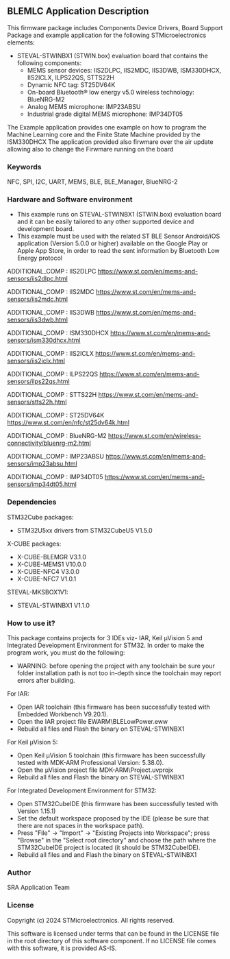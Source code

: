 ## <b>BLEMLC Application Description</b>

This firmware package includes Components Device Drivers, Board Support Package and example application for the following STMicroelectronics elements:

  - STEVAL-STWINBX1 (STWIN.box) evaluation board that contains the following components:
      - MEMS sensor devices: IIS2DLPC, IIS2MDC, IIS3DWB, ISM330DHCX, IIS2ICLX, ILPS22QS, STTS22H
	  - Dynamic NFC tag: ST25DV64K
	  - On-board Bluetooth® low energy v5.0 wireless technology: BlueNRG-M2
	  - Analog MEMS microphone: IMP23ABSU
	  - Industrial grade digital MEMS microphone: IMP34DT05	 
 
The Example application provides one example on how to program the Machine Learning core and the Finite State Machine provided by the ISM330DHCX
The application provided also firwmare over the air update allowing also to change the Firwmare running on the board

### <b>Keywords</b>

NFC, SPI, I2C, UART, MEMS, BLE, BLE_Manager, BlueNRG-2

### <b>Hardware and Software environment</b>

- This example runs on STEVAL-STWINBX1 (STWIN.box) evaluation board and it can be easily tailored to any other supported device and development board.
- This example must be used with the related ST BLE Sensor Android/iOS application (Version 5.0.0 or higher) available on the Google Play or Apple App Store, in order to read the sent information by Bluetooth Low Energy protocol

ADDITIONAL_COMP : IIS2DLPC https://www.st.com/en/mems-and-sensors/iis2dlpc.html

ADDITIONAL_COMP : IIS2MDC https://www.st.com/en/mems-and-sensors/iis2mdc.html

ADDITIONAL_COMP : IIS3DWB https://www.st.com/en/mems-and-sensors/iis3dwb.html

ADDITIONAL_COMP : ISM330DHCX https://www.st.com/en/mems-and-sensors/ism330dhcx.html

ADDITIONAL_COMP : IIS2ICLX https://www.st.com/en/mems-and-sensors/iis2iclx.html

ADDITIONAL_COMP : ILPS22QS https://www.st.com/en/mems-and-sensors/ilps22qs.html

ADDITIONAL_COMP : STTS22H https://www.st.com/en/mems-and-sensors/stts22h.html

ADDITIONAL_COMP : ST25DV64K https://www.st.com/en/nfc/st25dv64k.html

ADDITIONAL_COMP : BlueNRG-M2 https://www.st.com/en/wireless-connectivity/bluenrg-m2.html

ADDITIONAL_COMP : IMP23ABSU https://www.st.com/en/mems-and-sensors/imp23absu.html

ADDITIONAL_COMP : IMP34DT05 https://www.st.com/en/mems-and-sensors/imp34dt05.html

### <b>Dependencies</b>

STM32Cube packages:

  - STM32U5xx drivers from STM32CubeU5 V1.5.0
  
X-CUBE packages:

  - X-CUBE-BLEMGR V3.1.0
  - X-CUBE-MEMS1 V10.0.0
  - X-CUBE-NFC4 V3.0.0
  - X-CUBE-NFC7 V1.0.1

STEVAL-MKSBOX1V1:

  - STEVAL-STWINBX1 V1.1.0
	
### <b>How to use it?</b>

This package contains projects for 3 IDEs viz- IAR, Keil µVision 5 and Integrated Development Environment for STM32.
In order to make the  program work, you must do the following:

 - WARNING: before opening the project with any toolchain be sure your folder
   installation path is not too in-depth since the toolchain may report errors
   after building.

For IAR:

 - Open IAR toolchain (this firmware has been successfully tested with Embedded Workbench V9.20.1).
 - Open the IAR project file EWARM\BLELowPower.eww
 - Rebuild all files and Flash the binary on STEVAL-STWINBX1

For Keil µVision 5:

 - Open Keil µVision 5 toolchain (this firmware has been successfully tested with MDK-ARM Professional Version: 5.38.0).
 - Open the µVision project file MDK-ARM\Project.uvprojx
 - Rebuild all files and Flash the binary on STEVAL-STWINBX1
		
For Integrated Development Environment for STM32:

 - Open STM32CubeIDE (this firmware has been successfully tested with Version 1.15.1)
 - Set the default workspace proposed by the IDE (please be sure that there are not spaces in the workspace path).
 - Press "File" -> "Import" -> "Existing Projects into Workspace"; press "Browse" in the "Select root directory" and choose the path where the STM32CubeIDE project is located (it should be STM32CubeIDE\).
 - Rebuild all files and and Flash the binary on STEVAL-STWINBX1
   
### <b>Author</b>

SRA Application Team

### <b>License</b>

Copyright (c) 2024 STMicroelectronics.
All rights reserved.

This software is licensed under terms that can be found in the LICENSE file
in the root directory of this software component.
If no LICENSE file comes with this software, it is provided AS-IS.
